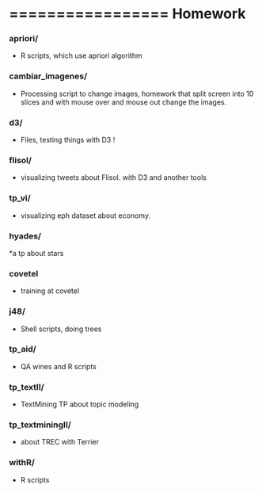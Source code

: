 =================
Homework
=================

### apriori/
* R scripts, which use apriori algorithm

### cambiar_imagenes/
* Processing script to change images, 
homework that split screen into 10 slices and
with mouse over and mouse out change the images.


### d3/
* Files, testing things with D3 !


### flisol/
* visualizing tweets about Flisol. with D3 and another tools


### tp_vi/
* visualizing eph dataset about economy.


### hyades/
*a tp about stars 


### covetel
* training at covetel


### j48/
* Shell scripts, doing trees


### tp_aid/
* QA wines and R scripts


### tp_textII/
* TextMining TP about topic modeling


### tp_textminingII/
* about TREC with Terrier


### withR/
* R scripts


